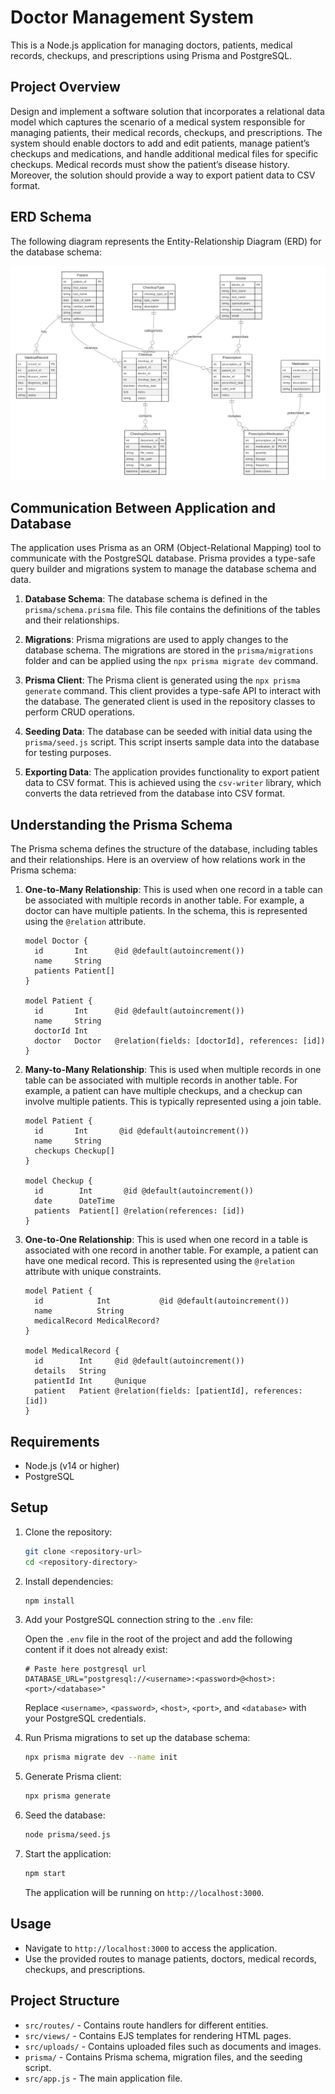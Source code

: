 # Doctor Management System

This is a Node.js application for managing doctors, patients, medical records, checkups, and prescriptions using Prisma and PostgreSQL.

## Project Overview

Design and implement a software solution that incorporates a relational data model which captures the scenario of a medical system responsible for managing patients, their medical records, checkups, and prescriptions. The system should enable doctors to add and edit patients, manage patient’s checkups and medications, and handle additional medical files for specific checkups. Medical records must show the patient’s disease history. Moreover, the solution should provide a way to export patient data to CSV format.

## ERD Schema

The following diagram represents the Entity-Relationship Diagram (ERD) for the database schema:

![ERD Schema](previews/erd.svg)

## Communication Between Application and Database

The application uses Prisma as an ORM (Object-Relational Mapping) tool to communicate with the PostgreSQL database. Prisma provides a type-safe query builder and migrations system to manage the database schema and data.

1. **Database Schema**: The database schema is defined in the `prisma/schema.prisma` file. This file contains the definitions of the tables and their relationships.

2. **Migrations**: Prisma migrations are used to apply changes to the database schema. The migrations are stored in the `prisma/migrations` folder and can be applied using the `npx prisma migrate dev` command.

3. **Prisma Client**: The Prisma client is generated using the `npx prisma generate` command. This client provides a type-safe API to interact with the database. The generated client is used in the repository classes to perform CRUD operations.

4. **Seeding Data**: The database can be seeded with initial data using the `prisma/seed.js` script. This script inserts sample data into the database for testing purposes.

5. **Exporting Data**: The application provides functionality to export patient data to CSV format. This is achieved using the `csv-writer` library, which converts the data retrieved from the database into CSV format.

## Understanding the Prisma Schema

The Prisma schema defines the structure of the database, including tables and their relationships. Here is an overview of how relations work in the Prisma schema:

1. **One-to-Many Relationship**: This is used when one record in a table can be associated with multiple records in another table. For example, a doctor can have multiple patients. In the schema, this is represented using the `@relation` attribute.

   ```prisma
   model Doctor {
     id       Int      @id @default(autoincrement())
     name     String
     patients Patient[]
   }

   model Patient {
     id       Int      @id @default(autoincrement())
     name     String
     doctorId Int
     doctor   Doctor   @relation(fields: [doctorId], references: [id])
   }
   ```

2. **Many-to-Many Relationship**: This is used when multiple records in one table can be associated with multiple records in another table. For example, a patient can have multiple checkups, and a checkup can involve multiple patients. This is typically represented using a join table.

   ```prisma
   model Patient {
     id       Int       @id @default(autoincrement())
     name     String
     checkups Checkup[]
   }

   model Checkup {
     id        Int       @id @default(autoincrement())
     date      DateTime
     patients  Patient[] @relation(references: [id])
   }
   ```

3. **One-to-One Relationship**: This is used when one record in a table is associated with one record in another table. For example, a patient can have one medical record. This is represented using the `@relation` attribute with unique constraints.

   ```prisma
   model Patient {
     id            Int           @id @default(autoincrement())
     name          String
     medicalRecord MedicalRecord?
   }

   model MedicalRecord {
     id        Int     @id @default(autoincrement())
     details   String
     patientId Int     @unique
     patient   Patient @relation(fields: [patientId], references: [id])
   }
   ```


## Requirements

- Node.js (v14 or higher)
- PostgreSQL

## Setup

1. Clone the repository:

   ```sh
   git clone <repository-url>
   cd <repository-directory>
   ```

2. Install dependencies:

   ```sh
   npm install
   ```

3. Add your PostgreSQL connection string to the `.env` file:

   Open the `.env` file in the root of the project and add the following content if it does not already exist:
    
   ```properties
   # Paste here postgresql url 
   DATABASE_URL="postgresql://<username>:<password>@<host>:<port>/<database>"
   ```

   Replace `<username>`, `<password>`, `<host>`, `<port>`, and `<database>` with your PostgreSQL credentials.

4. Run Prisma migrations to set up the database schema:

   ```sh
   npx prisma migrate dev --name init
   ```

5. Generate Prisma client:

   ```sh
   npx prisma generate
   ```

6. Seed the database:

   ```sh
   node prisma/seed.js
   ```

7. Start the application:

   ```sh
   npm start
   ```

   The application will be running on `http://localhost:3000`.

## Usage

- Navigate to `http://localhost:3000` to access the application.
- Use the provided routes to manage patients, doctors, medical records, checkups, and prescriptions.

## Project Structure

- `src/routes/` - Contains route handlers for different entities.
- `src/views/` - Contains EJS templates for rendering HTML pages.
- `src/uploads/` - Contains uploaded files such as documents and images.
- `prisma/` - Contains Prisma schema, migration files, and the seeding script.
- `src/app.js` - The main application file.
